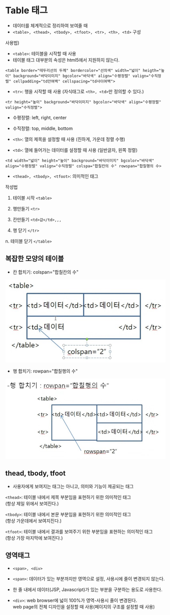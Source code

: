 # Table 태그
- 데이터를 체계적으로 정리하여 보여줄 때
- ``<table>, <thead>, <tbody>, <tfoot>, <tr>, <th>, <td>`` 구성

사용법)
- `<table>`: 테이블을 시작할 때 사용
- 테이블 태그 대부분의 속성은 html5에서 지원하지 않는다.

``<table border="테두리선의 두께" bordercolor="선의색" width="넓이" heigth="높이" background="바닥이미지" bgcolor="바닥색" align="수평정렬" valign="수직정렬" cellpadding="td안여백" cellspacing="td사이여백">`` 

- `<tr>`: 행을 시작할 때 사용 (자식태그로 ``<th>, <td>``만 정의할 수 있다.)

``<tr height="높이" background="바닥이미지" bgcolor="바닥색" align="수평정렬" valign="수직정렬">``

- 수평정렬: left, right, center
- 수직정렬: top, middle, bottom

- `<th>`: 열의 제목을 설정할 때 사용 (진하게, 가운데 정렬 수행)
- `<td>`: 열에 들어가는 데이터를 설정할 때 사용 (일반글자, 왼쪽 정렬)

``<td width="넓이" height="높이" background="바닥이미지" bgcolor="바닥색" align="수평정렬" valign="수직정렬" colspa="합칠칸의 수" rowspan="합칠행의 수>``

- ``<thead>, <tbody>, <tfoot>``: 의미적인 태그

작성법
1. 테이블 시작
`<table>`

2. 행만들기
`<tr>`

3. 칸만들기
`<td>값</td>,,,`

4. 행 닫기
`</tr>`

n. 테이블 닫기
`</table>`

## 복잡한 모양의 테이블
- 칸 합치기: colspan="합칠칸의 수"

![칸 합치기](images/colspan.jpg)

- 행 합치기: rowpan="합칠행의 수"

![칸 합치기](images/rowspan.jpg)<br>

## thead, tbody, tfoot
- 사용자에게 보여지는 태그는 아니고, 의미와 기능이 제공되는 태그

`<thead>`: 테이블 내에서 제목 부분임을 표현하기 위한 의미적인 태그<br>
(항상 제일 위에서 보여진다.)

`<tbody>`: 테이블 내에서 본문 부분임을 표현하기 위한 의미적인 태그<br>
(항상 가운데에서 보여지진다.)

`<tfoot>`: 테이블 내에서 결과를 보여주기 위한 부분임을 표현하는 의미적인 태그<br>
(항상 가장 마지막에 보여진다.)

## 영역태그
- ``<span>, <div>``

* `<span>`: 데이터가 있는 부분까지만 영역으로 설정, 사용시에 줄이 변경되지 않는다.
- 한 줄 내에서 데이터(JSP, Javascript)가 있는 부분을 구분하는 용도로 사용한다.

* `<div>`: web browser에 넓이 100%가 영역-사용시 줄이 변경된다.<br>
web page의 전체 디자인을 설정할 때 사용(페이지의 구조를 설정할 때 사용)
